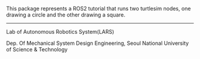 <ROS2 assignment1>

This package represents a ROS2 tutorial that runs two turtlesim nodes, one drawing a circle and the other drawing a square.

--- 

Lab of Autonomous Robotics System(LARS)

Dep. Of Mechanical System Design Engineering,
Seoul National University of Science & Technology
